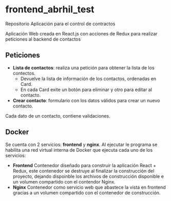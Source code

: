 # frontend_abrhil_test
Repositorio Aplicación para el control de contractos

Aplicación Web creada en React.js con acciones de Redux para realizar peticiones al backend de contactos

## Peticiones

- **Lista de contactos**: realiza una petición para obtener la lista de los contectos.
    - Devuelve la lista de información de los contactos, ordenadas en Card.
    - En cada Card exite un botón para eliminar y otro para editar al contacto.
- **Crear contacto**: formulario con los datos válidos para crear un nuevo contacto.

Cada dato de un contacto, contiene validaciones.

## Docker

Se cuenta con 2 servicios: **frontend** y **nginx**. Al ejecutar le programa se habilita una red virtual interna de Docker que ejecuta cada uno de los servicios:
- **Frontend** Contenedor diseñado para construir la aplicación React + Redux, este contenedor se destruye al finalizar la construcción del proyecto, dejando dispoinble los archivos de construcción disponible e un volumen compartido con el contendor Nginx.
- **Nginx** Contenedor como servicio web que abastece la vista en frontend gracias a un volumen compartido con el contenedor de construcción.

